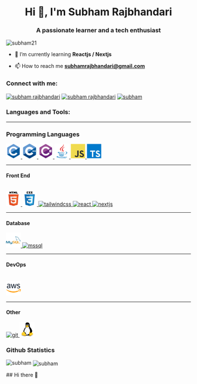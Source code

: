 <h1 align="center">Hi 👋, I'm Subham Rajbhandari</h1>
<h3 align="center">A passionate learner and a tech enthusiast</h3>

<p align="left"> <img src="https://komarev.com/ghpvc/?username=21subham&label=Profile%20views&color=0e75b6&style=flat" alt="subham21" /> </p>

- 🌱 I’m currently learning **Reactjs / Nextjs**

- 📫 How to reach me **subhamrajbhandari@gmail.com**

<h3 align="left">Connect with me:</h3>
<p align="left">
<a href="https://www.linkedin.com/in/subham-rajbhandari-4808a6236/" target="blank"><img align="center" src="https://raw.githubusercontent.com/rahuldkjain/github-profile-readme-generator/master/src/images/icons/Social/linked-in-alt.svg" alt="subham rajbhandari" height="30" width="40" /></a>
<a href="https://www.facebook.com/subham.rb.2001/" target="blank"><img align="center" src="https://raw.githubusercontent.com/rahuldkjain/github-profile-readme-generator/master/src/images/icons/Social/facebook.svg" alt="subham rajbhandari" height="30" width="40" /></a>
<a href="https://www.instagram.com/subham_rb/" target="blank"><img align="center" src="https://raw.githubusercontent.com/rahuldkjain/github-profile-readme-generator/master/src/images/icons/Social/instagram.svg" alt="subham" height="30" width="40" /></a>
</p>

<h3 align="left">Languages and Tools:</h3>
<hr>
<p align="left"> 
  <h3>Programming Languages</h3>
<a href="https://www.cprogramming.com/" target="_blank" rel="noreferrer"> 
  <img src="https://raw.githubusercontent.com/devicons/devicon/master/icons/c/c-original.svg" alt="c" width="40" height="40"/> 
</a>
 <a href="https://www.w3schools.com/cpp/" target="_blank" rel="noreferrer">
   <img src="https://raw.githubusercontent.com/devicons/devicon/master/icons/cplusplus/cplusplus-original.svg" alt="cplusplus" width="40" height="40"/>
 </a>
  <a href="https://www.w3schools.com/cs/" target="_blank" rel="noreferrer"> 
    <img src="https://raw.githubusercontent.com/devicons/devicon/master/icons/csharp/csharp-original.svg" alt="csharp" width="40" height="40"/>
  </a>
 <a href="https://www.java.com" target="_blank" rel="noreferrer"> 
   <img src="https://raw.githubusercontent.com/devicons/devicon/master/icons/java/java-original.svg" alt="java" width="40" height="40"/>
 </a>
  <a href="https://developer.mozilla.org/en-US/docs/Web/JavaScript" target="_blank" rel="noreferrer">
    <img src="https://raw.githubusercontent.com/devicons/devicon/master/icons/javascript/javascript-original.svg" alt="javascript" width="40" height="40"/> 
  </a>
    <a href="https://www.typescriptlang.org/" target="_blank" rel="noreferrer"> 
        <img src="https://raw.githubusercontent.com/devicons/devicon/master/icons/typescript/typescript-original.svg" alt="typescript" width="40" height="40"/> </a>
  <br>
  <hr>
<h4 align="left">Front End</h4>
  <br>
  <a href="https://www.w3.org/html/" target="_blank" rel="noreferrer"> 
  <img src="https://raw.githubusercontent.com/devicons/devicon/master/icons/html5/html5-original-wordmark.svg" alt="html5" width="40" height="40"/> </a> 
  <a href="https://www.w3schools.com/css/" target="_blank" rel="noreferrer"> <img src="https://raw.githubusercontent.com/devicons/devicon/master/icons/css3/css3-original-wordmark.svg" alt="css3" width="40" height="40"/> </a>
  <a href="https://tailwindcss.com" target="_blank" rel="noreferrer">
  <img src="https://upload.wikimedia.org/wikipedia/commons/d/d5/Tailwind_CSS_Logo.svg" alt="tailwindcss" width="40" height="40" />
</a>

  <a href="https://react.dev" target="_blank" rel="noreferrer">
  <img src="https://upload.wikimedia.org/wikipedia/commons/a/a7/React-icon.svg" alt="react" width="40" height="40" />
</a>

<a href="https://nextjs.org" target="_blank" rel="noreferrer">
  <img src="https://nextjs.org/static/favicon/favicon-32x32.png" alt="nextjs" width="40" height="40" />
</a>
  <hr>
<h4>Database</h4>
 <a href="https://www.mysql.com/" target="_blank" rel="noreferrer">
   <img src="https://raw.githubusercontent.com/devicons/devicon/master/icons/mysql/mysql-original-wordmark.svg" alt="mysql" width="40" height="40"/>
 </a>
 <a href="https://www.microsoft.com/en-us/sql-server" target="_blank" rel="noreferrer">
 <img src="https://www.svgrepo.com/show/303229/microsoft-sql-server-logo.svg" alt="mssql" width="40" height="40"/> 
 </a>
 <br>
 <hr>
<h4 align="left">DevOps</h4>
  <br>
  <a href="https://aws.amazon.com" target="_blank" rel="noreferrer"> 
    <img src="https://raw.githubusercontent.com/devicons/devicon/master/icons/amazonwebservices/amazonwebservices-original-wordmark.svg" alt="aws" width="40" height="40"/> </a> 
  <br>
  <hr>
<h4>Other</h4>
<a href="https://git-scm.com/" target="_blank" rel="noreferrer">
  <img src="https://www.vectorlogo.zone/logos/git-scm/git-scm-icon.svg" alt="git" width="40" height="40"/> 
</a>
 <a href="https://www.linux.org/" target="_blank" rel="noreferrer">
   <img src="https://raw.githubusercontent.com/devicons/devicon/master/icons/linux/linux-original.svg" alt="linux" width="40" height="40"/>
 </a>
    </p>
    <h3>Github Statistics</h3>

<p><img align="left" src="https://github-readme-stats.vercel.app/api/top-langs?username=21subham&show_icons=true&locale=en&layout=compact" alt="subham" /></p>

<p>&nbsp;<img align="center" src="https://github-readme-stats.vercel.app/api?username=21subham&show_icons=true&locale=en" alt="subham" /></p>
## Hi there 👋

<!--
**21subham/21subham** is a ✨ _special_ ✨ repository because its `README.md` (this file) appears on your GitHub profile.

Here are some ideas to get you started:

- 🔭 I’m currently working on ...
- 🌱 I’m currently learning ...
- 👯 I’m looking to collaborate on ...
- 🤔 I’m looking for help with ...
- 💬 Ask me about ...
- 📫 How to reach me: ...
- 😄 Pronouns: ...
- ⚡ Fun fact: ...
-->
